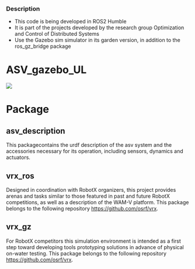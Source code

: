 ### Description

- This code is being developed in ROS2 Humble
- It is part of the projects developed by the research group Optimization and Control of Distributed Systems
- Use the Gazebo sim simulator in its garden version, in addition to the ros_gz_bridge package

# ASV_gazebo_UL

![](https://www.uloyola.es/templates/v6/images/isologo_loyola_principal.svg)

# Package

## asv_description

This packagecontains the urdf description of the asv system and the accessories necessary for its operation, including sensors, dynamics and actuators.

## vrx_ros

Designed in coordination with RobotX organizers, this project provides arenas and tasks similar to those featured in past and future RobotX competitions, as well as a description of the WAM-V platform. This package belongs to the following repository https://github.com/osrf/vrx.

## vrx_gz

For RobotX competitors this simulation environment is intended as a first step toward developing tools prototyping solutions in advance of physical on-water testing. This package belongs to the following repository https://github.com/osrf/vrx.

